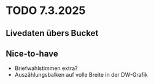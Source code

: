 # TODO 7.3.2025

## Livedaten übers Bucket



## Nice-to-have

- Briefwahlstimmen extra?
- Auszählungsbalken auf volle Breite in der DW-Grafik
